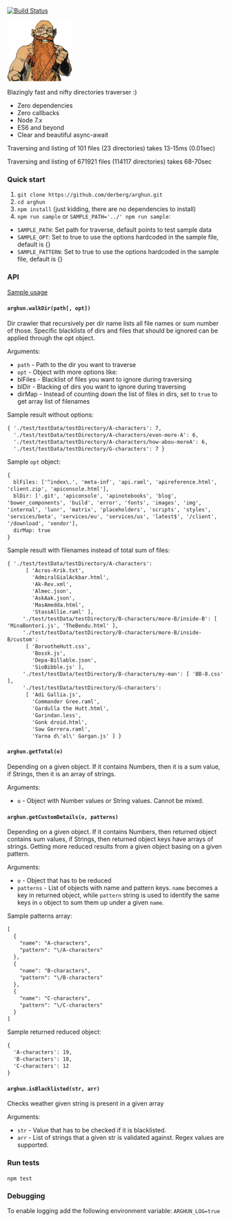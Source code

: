 [![Build Status](https://travis-ci.org/derberg/arghun.svg?branch=master)](https://travis-ci.org/derberg/arghun)


![Arghun](arghun.png)

Blazingly fast and nifty directories traverser :)

* Zero dependencies
* Zero callbacks
* Node 7.x
* ES6 and beyond
* Clear and beautiful async-await

Traversing and listing of 101 files (23 directories) takes 13-15ms (0.01sec)

Traversing and listing of 671921 files (114117 directories) takes 68-70sec

### Quick start

1. `git clone https://github.com/derberg/arghun.git`
2. `cd arghun`
3. `npm install` (just kidding, there are no dependencies to install)
4. `npm run sample` or `SAMPLE_PATH='../' npm run sample`:
 * `SAMPLE_PATH`: Set path for traverse, default points to test sample data
 * `SAMPLE_OPT`: Set to true to use the options hardcoded in the sample file, default is {}
 * `SAMPLE_PATTERN`: Set to true to use the options hardcoded in the sample file, default is {}

### API

[Sample usage](samples/index.js)

#### `arghun.walkDir(path[, opt])`

Dir crawler that recursively per dir name lists all file names or sum number of those. Specific blacklists of dirs and files that should be ignored can be applied through the opt object.

Arguments:
* `path` - Path to the dir you want to traverse
* `opt` - Object with more options like:
 * blFiles - Blacklist of files you want to ignore during traversing
 * blDir - Blacking of dirs you want to ignore during traversing
 * dirMap - Instead of counting down the list of files in dirs, set to `true` to get array list of filenames

Sample result without options:
```
{ './test/testData/testDirectory/A-characters': 7,
  './test/testData/testDirectory/A-characters/even-more-A': 6,
  './test/testData/testDirectory/A-characters/how-abou-moreA': 6,
  './test/testData/testDirectory/G-characters': 7 }
```

Sample `opt` object:
```
{
  blFiles: ['^index\.', 'meta-inf', 'api.raml', 'apireference.html', 'client.zip', 'apiconsole.html'],
  blDir: ['.git', 'apiconsole', 'apinotebooks', 'blog', 'bower_components', 'build', 'error', 'fonts', 'images', 'img', 'internal', 'lunr', 'matrix', 'placeholders', 'scripts', 'styles', 'services/beta', 'services/eu', 'services/us', 'latest$', '/client', '/download', 'vendor'],
  dirMap: true
}
```

Sample result with filenames instead of total sum of files:
```
{ './test/testData/testDirectory/A-characters':
      [ 'Acros-Krik.txt',
        'AdmiralGialAckbar.html',
        'Ak-Rev.xml',
        'Almec.json',
        'AskAak.json',
        'MasAmedda.html',
        'StassAllie.raml' ],
     './test/testData/testDirectory/B-characters/more-B/inside-B': [ 'MinaBonteri.js', 'TheBendu.html' ],
     './test/testData/testDirectory/B-characters/more-B/inside-B/custom':
      [ 'BorvotheHutt.css',
        'Bossk.js',
        'Depa-Billable.json',
        'SioBibble.js' ],
     './test/testData/testDirectory/B-characters/my-man': [ 'BB-8.css' ],
     './test/testData/testDirectory/G-characters':
      [ 'Adi Gallia.js',
        'Commander Gree.raml',
        'Gardulla the Hutt.html',
        'Garindan.less',
        'Gonk droid.html',
        'Saw Gerrera.raml',
        'Yarna d\'al\' Gargan.js' ] }
```

#### `arghun.getTotal(o)`

Depending on a given object. If it contains Numbers, then it is a sum value, if Strings, then it is an array of strings.

Arguments:
* `o` - Object with Number values or String values. Cannot be mixed.

#### `arghun.getCustomDetails(o, patterns)`

Depending on a given object.  If it contains Numbers, then returned object contains sum values, if Strings, then returned object keys have arrays of strings. Getting more reduced results from a given object basing on a given pattern.

Arguments:
* `o` - Object that has to be reduced
* `patterns` - List of objects with name and pattern keys. `name` becomes a key in returned object, while `pattern` string is used to identify the same keys in `o` object to sum them up under a given `name`.

Sample patterns array:
```
[
  {
    "name": "A-characters",
    "pattern": "\/A-characters"
  },
  {
    "name": "B-characters",
    "pattern": "\/B-characters"
  },
  {
    "name": "C-characters",
    "pattern": "\/C-characters"
  }
]
```

Sample returned reduced object:
```
{
  'A-characters': 19,
  'B-characters': 18,
  'C-characters': 12
}
```

#### `arghun.isBlacklisted(str, arr)`

Checks weather given string is present in a given array

Arguments:
* `str` - Value that has to be checked if it is blacklisted.
* `arr` - List of strings that a given str is validated against. Regex values are supported.

### Run tests

`npm test`

### Debugging

To enable logging add the following environment variable: `ARGHUN_LOG=true`
